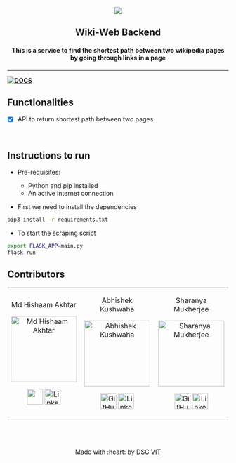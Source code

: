 <p align="center">
<a href="https://dscvit.com">
	<img src="https://user-images.githubusercontent.com/30529572/72455010-fb38d400-37e7-11ea-9c1e-8cdeb5f5906e.png" />
</a>
	<h2 align="center"> Wiki-Web Backend </h2>
	<h4 align="center"> This is a service to find the shortest path between two wikipedia pages by going through links in a page <h4>
</p>

---
[![DOCS](https://img.shields.io/badge/Documentation-see%20docs-green?style=flat-square&logo=appveyor)](INSERT_LINK_FOR_DOCS_HERE) 


## Functionalities
- [X]  API to return shortest path between two pages

<br>


## Instructions to run

* Pre-requisites:
	- Python and pip installed
	- An active internet connection

* First we need to install the dependencies 
```bash
pip3 install -r requirements.txt
```

* To start the scraping script

```bash
export FLASK_APP=main.py
flask run
```

## Contributors

<table>
<tr align="center">


<td>

Md Hishaam Akhtar

<p align="center">
<img src="https://media-exp1.licdn.com/dms/image/C5103AQF78B1xleVjmg/profile-displayphoto-shrink_200_200/0?e=1599091200&v=beta&t=h8dPr3Nozs8ZNIJZeLzuGm2Fr2TiN9xdXpcFuCIVg3Q" width="150" height="150" alt="Md Hishaam Akhtar">
</p>
<p align="center">
<a href = "https://github.com/mdhishaamakhtar"><img src = "http://www.iconninja.com/files/241/825/211/round-collaboration-social-github-code-circle-network-icon.svg" width="36" height = "36"/></a>
<a href = "https://www.linkedin.com/in/md-hishaam-akhtar-812a3019a/">
<img src = "http://www.iconninja.com/files/863/607/751/network-linkedin-social-connection-circular-circle-media-icon.svg" width="36" height="36" alt="LinkedIn"/>
</td>
<td>

Abhishek Kushwaha

<p align="center">
<img src="https://media-exp1.licdn.com/dms/image/C5103AQHUDNY-Gvm6BQ/profile-displayphoto-shrink_200_200/0?e=1599091200&v=beta&t=xqnJw7HLvqQDuknZP04mUthF2OmMdoJV3F5g096QgRY" width="150" height="150" alt="Abhishek Kushwaha">
</p>
<p align="center">
<a href = "https://github.com/abhishekkushwaha4u"><img src = "http://www.iconninja.com/files/241/825/211/round-collaboration-social-github-code-circle-network-icon.svg" width="36" height = "36" alt="GitHub"/></a>
<a href = "https://www.linkedin.com/in/abhishek-kushwaha-b04341194/">
<img src = "http://www.iconninja.com/files/863/607/751/network-linkedin-social-connection-circular-circle-media-icon.svg" width="36" height="36" alt="LinkedIn"/>
</td>

<td>

Sharanya Mukherjee

<p align="center">
<img src="https://media-exp1.licdn.com/dms/image/C5103AQFG6U5n2wua8A/profile-displayphoto-shrink_200_200/0?e=1599696000&v=beta&t=BuWcQtHSl-MrHvNSwD2RZ8fZQbPie8R3kK8tJgT8ztA" width="150" height="150" alt="Sharanya Mukherjee">
</p>
<p align="center">
<a href = "https://github.com/sharanya02"><img src = "http://www.iconninja.com/files/241/825/211/round-collaboration-social-github-code-circle-network-icon.svg" width="36" height = "36" alt="GitHub"/></a>
<a href = "https://www.linkedin.com/in/sharanya-mukherjee-73a2061a0/">
<img src = "http://www.iconninja.com/files/863/607/751/network-linkedin-social-connection-circular-circle-media-icon.svg" width="36" height="36" alt="LinkedIn"/>


</td>

</table>
<br>
<br>

<p align="center">
	Made with :heart: by <a href="https://dscvit.com">DSC VIT</a>
</p>

